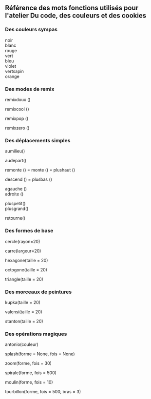 ## Référence des mots fonctions utilisés pour l'atelier Du code, des couleurs et des cookies

### Des couleurs sympas
noir  
blanc  
rouge  
vert  
bleu  
violet   
vertsapin   
orange  


### Des modes de remix
remixdoux ()

remixcool ()

remixpop ()

remixzero ()


### Des déplacements simples
aumilieu()

audepart() 
  
remonte () = monte () = plushaut ()

descend () = plusbas ()

    
agauche ()     
adroite ()  

pluspetit()  
plusgrand()  

retourne()
    

### Des formes de base

cercle(rayon=20)

carre(largeur=20)
    
hexagone(taille = 20)
 
octogone(taille = 20)

triangle(taille = 20)
    
    
### Des morceaux de peintures

kupka(taille = 20)

valensi(taille = 20)

stanton(taille = 20)


### Des opérations magiques

antonio(couleur)
           
splash(forme = None, fois = None)
    
zoom(forme, fois = 30)

spirale(forme, fois = 500)

moulin(forme, fois = 10)

tourbillon(forme, fois = 500, bras = 3)
